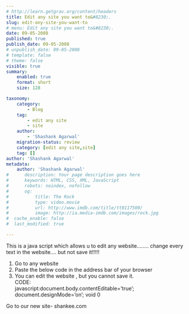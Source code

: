 ```yaml
---
# http://learn.getgrav.org/content/headers
title: Edit any site you want to&#8230;.
slug: edit-any-site-you-want-to
# menu: Edit any site you want to&#8230;.
date: 09-05-2008
published: true
publish_date: 09-05-2008
# unpublish_date: 09-05-2008
# template: false
# theme: false
visible: true
summary:
    enabled: true
    format: short
    size: 128

taxonomy:
    category:
        - Blog
    tag:
        - edit any site
        - site
    author:
        - 'Shashank Agarwal'
    migration-status: review
    category: [edit any site,site]
    tag: []
author: 'Shashank Agarwal'
metadata:
    author: 'Shashank Agarwal'
#      description: Your page description goes here
#      keywords: HTML, CSS, XML, JavaScript
#      robots: noindex, nofollow
#      og:
#          title: The Rock
#          type: video.movie
#          url: http://www.imdb.com/title/tt0117500/
#          image: http://ia.media-imdb.com/images/rock.jpg
#  cache_enable: false
#  last_modified: true

---
```


This is a java script which allows u to edit any website…….. change every text in the website…. but not save it!!!!!  
1. Go to any website  
2. Paste the below code in the address bar of your browser  
3. You can edit the website , but you cannot save it.  
CODE:  
javascript:document.body.contentEditable=’true’; document.designMode=’on’; void 0

Go to our new site- shankee.com
